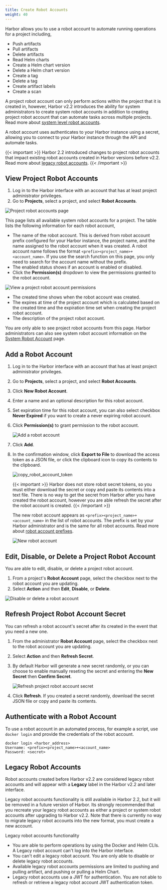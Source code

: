 ```yaml
---
title: Create Robot Accounts
weight: 40
---
```


Harbor allows you to use a robot account to automate running operations for a project including,

* Push artifacts
* Pull artifacts
* Delete artifacts
* Read Helm charts
* Create a Helm chart version
* Delete a Helm chart version
* Create a tag
* Delete a tag
* Create artifact labels
* Create a scan

A project robot account can only perform actions within the project that it is created in, however, Harbor v2.2 introduces the ability for system administrators to create system robot accounts in addition to creating project robot account that can automate tasks across multiple projects. Read more about [system level robot accounts](../../administration/robot-accounts/).

A robot account uses authenticates to your Harbor instance using a secret, allowing you to connect to your Harbor instance through the API and automate tasks.

{{< important >}}
Harbor 2.2 introduced changes to project robot accounts that impact existing robot accounts created in Harbor versions before v2.2. Read more about [legacy robot accounts](#legacy-robot-accounts).
{{< /important >}}

## View Project Robot Accounts

1. Log in to the Harbor interface with an account that has at least project administrator privileges.
1. Go to **Projects**, select a project, and select **Robot Accounts**.

![Project robot accounts page](../../../img/project-robot-account.png)

This page lists all available system robot accounts for a project. The table lists the following information for each robot account,

* The name of the robot account. This is derived from robot account prefix configured for your Harbor instance, the project name, and the name assigned to the robot account when it was created. A robot account name follows the format `<prefix><project_name>+<account_name>`. If you use the search function on this page, you only need to search for the account name without the prefix.
* The enabled status shows if an account is enabled or disabled.
* Click the **Permission(s)** dropdown to view the permissions granted to the robot account.

![View a project robot account permissions](../../../img/permissions-link.png)

* The created time shows when the robot account was created.
* The expires at time of the project account which is calculated based on the created time and the expiration time set when creating the project robot account.
* The description of the project robot account.

You are only able to see project robot accounts from this page. Harbor administrators can also see system robot account information on the [System Robot Account](../../administration/robot-accounts/) page.

## Add a Robot Account

1. Log in to the Harbor interface with an account that has at least project administrator privileges.
1. Go to **Projects**, select a project, and select **Robot Accounts**.
1. Click **New Robot Account**.
1. Enter a name and an optional description for this robot account.
1. Set expiration time for this robot account, you can also select checkbox **Never Expired** if you want to create a never expiring robot account.
1. Click **Permission(s)** to grant permission to the robot account.

    ![Add a robot account](../../../img/add-robot-account-2.png)

1. Click **Add**.
1. In the confirmation window, click **Export to File** to download the access token as a JSON file, or click the clipboard icon to copy its contents to the clipboard.

   ![copy_robot_account_token](../../../img/copy-robot-account-token.png)

   {{< important >}}
   Harbor does not store robot secret tokens, so you must either download the secret or copy and paste its contents into a text file. There is no way to get the secret from Harbor after you have created the robot account, however you are able refresh the secret after the robot account is created.
   {{< /important >}}

   The new robot account appears as `<prefix><project_name>+<account_name>` in the list of robot accounts. The prefix is set by your Harbor administrator and is the same for all robot accounts. Read more about [robot account prefixes](/administration/robot-accounts/#configure-robot-account-prefix).

   ![New robot account](../../../img/project-robot-account.png)

## Edit, Disable, or Delete a Project Robot Account

You are able to edit, disable, or delete a project robot account.

1. From a project's **Robot Account** page, select the checkbox next to the robot account you are updating.
1. Select **Action** and then **Edit**, **Disable**, or **Delete**.

  ![Disable or delete a robot account](../../../img/disable-delete-project-robot-account.png)

## Refresh Project Robot Account Secret

You can refresh a robot account's secret after its created in the event that you need a new one.

1. From the administrator **Robot Account** page, select the checkbox next to the robot account you are updating.
1. Select **Action** and then **Refresh Secret**.
1. By default Harbor will generate a new secret randomly, or you can choose to enable manually reseting the secret and entering the **New Secret** then **Confirm Secret**.

    ![Refresh project robot account secret](../../../img/refresh-project-robot-account-token.png)

1. Click **Refresh**. If you created a secret randomly, download the secret JSON file or copy and paste its contents.


## Authenticate with a Robot Account

To use a robot account in an automated process, for example a script, use `docker login` and provide the credentials of the robot account.

```
docker login <harbor_address>
Username: <prefix><project_name>+<account_name>
Password: <secret>
```

## Legacy Robot Accounts

Robot accounts created before Harbor v2.2 are considered legacy robot accounts and will appear with a **Legacy** label in the Harbor v2.2 and later interface.

Legacy robot accounts functionality is still available in Harbor 2.2, but it will be removed in a future version of Harbor. Its strongly recommended that you recreate your legacy robot accounts as either a project or system robot accounts after upgrading to Harbor v2.2. Note that there is currently no way to migrate legacy robot accounts into the new format, you must create a new account.

Legacy robot accounts functionality
* You are able to perform operations by using the Docker and Helm CLIs. A Legacy robot account can't log into the Harbor interface.
* You can't edit a legacy robot account. You are only able to disable or delete legacy robot accounts.
* Available legacy robot accounts permissions are limited to pushing and pulling artifact, and pushing or pulling a Helm Chart.
* Legacy robot accounts use a JWT for authentication. You are not able to refresh or retrieve a legacy robot account JWT authentication token.

